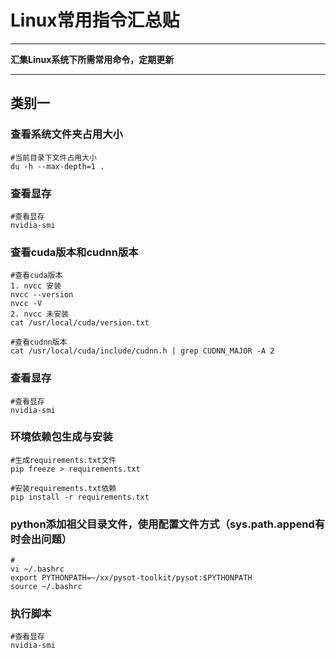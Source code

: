 # Linux常用指令汇总贴
***
**汇集Linux系统下所需常用命令，定期更新**
***
## 类别一
### 查看系统文件夹占用大小
```language
#当前目录下文件占用大小
du -h --max-depth=1 .
```

### 查看显存
```language
#查看显存
nvidia-smi
```

### 查看cuda版本和cudnn版本
```language
#查看cuda版本
1. nvcc 安装
nvcc --version 
nvcc -V
2. nvcc 未安装
cat /usr/local/cuda/version.txt

#查看cudnn版本
cat /usr/local/cuda/include/cudnn.h | grep CUDNN_MAJOR -A 2
```

### 查看显存
```language
#查看显存
nvidia-smi
```

### 环境依赖包生成与安装
```language
#生成requirements.txt文件
pip freeze > requirements.txt
```
```language
#安装requirements.txt依赖
pip install -r requirements.txt
```

### python添加祖父目录文件，使用配置文件方式（sys.path.append有时会出问题）
```language
#
vi ~/.bashrc
export PYTHONPATH=~/xx/pysot-toolkit/pysot:$PYTHONPATH
source ~/.bashrc
```

### 执行脚本
```language
#查看显存
nvidia-smi
```